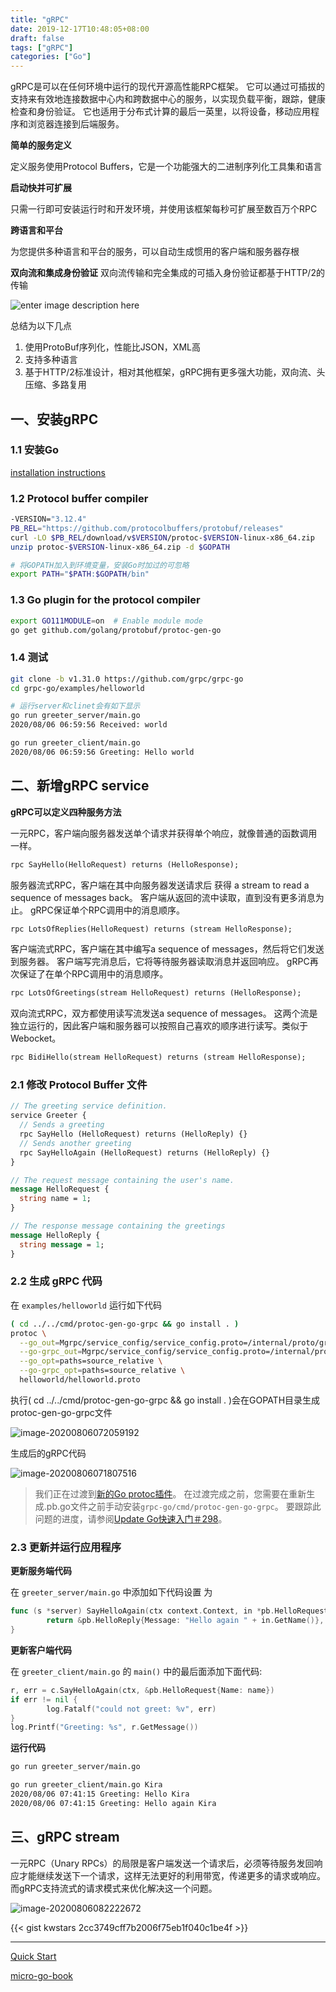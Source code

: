 ```yaml
---
title: "gRPC"
date: 2019-12-17T10:48:05+08:00
draft: false
tags: ["gRPC"]
categories: ["Go"]
---
```


gRPC是可以在任何环境中运行的现代开源高性能RPC框架。 它可以通过可插拔的支持来有效地连接数据中心内和跨数据中心的服务，以实现负载平衡，跟踪，健康检查和身份验证。 它也适用于分布式计算的最后一英里，以将设备，移动应用程序和浏览器连接到后端服务。

**简单的服务定义**

定义服务使用Protocol Buffers，它是一个功能强大的二进制序列化工具集和语言

**启动快并可扩展**

只需一行即可安装运行时和开发环境，并使用该框架每秒可扩展至数百万个RPC

**跨语言和平台**

为您提供多种语言和平台的服务，可以自动生成惯用的客户端和服务器存根


**双向<!--Bi-directional-->流和集成身份验证**
双向流传输和完全集成的可插入身份验证都基于HTTP/2的传输

![enter image description here](https://grpc.io/img/landing-2.svg)

总结为以下几点
1. 使用ProtoBuf序列化，性能比JSON，XML高
2. 支持多种语言
3. 基于HTTP/2标准设计，相对其他框架，gRPC拥有更多强大功能，双向流、头压缩、多路复用

##  一、安装gRPC
### 1.1 安装Go
 [installation instructions](https://golang.org/doc/install)

### 1.2 Protocol buffer compiler
```bash
-VERSION="3.12.4"
PB_REL="https://github.com/protocolbuffers/protobuf/releases"
curl -LO $PB_REL/download/v$VERSION/protoc-$VERSION-linux-x86_64.zip
unzip protoc-$VERSION-linux-x86_64.zip -d $GOPATH

# 将GOPATH加入到环境变量，安装Go时加过的可忽略
export PATH="$PATH:$GOPATH/bin"
```

### 1.3 Go plugin for the protocol compiler
```bash
export GO111MODULE=on  # Enable module mode
go get github.com/golang/protobuf/protoc-gen-go
```

### 1.4 测试
```bash
git clone -b v1.31.0 https://github.com/grpc/grpc-go
cd grpc-go/examples/helloworld

# 运行server和clinet会有如下显示
go run greeter_server/main.go
2020/08/06 06:59:56 Received: world

go run greeter_client/main.go 
2020/08/06 06:59:56 Greeting: Hello world
```

## 二、新增gRPC service
**gRPC可以定义四种服务方法**

一元RPC，客户端向服务器发送单个请求并获得单个响应，就像普通的函数调用一样。
```protobuf
rpc SayHello(HelloRequest) returns (HelloResponse);
```

服务器流式RPC，客户端在其中向服务器发送请求后 获得 a stream to read a sequence of messages back。 客户端从返回的流中读取，直到没有更多消息为止。 gRPC保证单个RPC调用中的消息顺序。
```protobuf
rpc LotsOfReplies(HelloRequest) returns (stream HelloResponse);
```

客户端流式RPC，客户端在其中编写a sequence of messages，然后将它们发送到服务器。 客户端写完消息后，它将等待服务器读取消息并返回响应。 gRPC再次保证了在单个RPC调用中的消息顺序。
```protobuf
rpc LotsOfGreetings(stream HelloRequest) returns (HelloResponse);
```

双向流式RPC，双方都使用读写流发送a sequence of messages。 这两个流是独立运行的，因此客户端和服务器可以按照自己喜欢的顺序进行读写。类似于Webocket。
```protobuf
rpc BidiHello(stream HelloRequest) returns (stream HelloResponse);
```

### 2.1 修改 Protocol Buffer 文件
```protobuf
// The greeting service definition.
service Greeter {
  // Sends a greeting
  rpc SayHello (HelloRequest) returns (HelloReply) {}
  // Sends another greeting
  rpc SayHelloAgain (HelloRequest) returns (HelloReply) {}
}

// The request message containing the user's name.
message HelloRequest {
  string name = 1;
}

// The response message containing the greetings
message HelloReply {
  string message = 1;
}
```

### 2.2 生成 gRPC 代码
在 `examples/helloworld` 运行如下代码
```bash
( cd ../../cmd/protoc-gen-go-grpc && go install . )
protoc \
  --go_out=Mgrpc/service_config/service_config.proto=/internal/proto/grpc_service_config:. \
  --go-grpc_out=Mgrpc/service_config/service_config.proto=/internal/proto/grpc_service_config:. \
  --go_opt=paths=source_relative \
  --go-grpc_opt=paths=source_relative \
  helloworld/helloworld.proto
```

执行( cd ../../cmd/protoc-gen-go-grpc && go install . )会在GOPATH目录生成protoc-gen-go-grpc文件

![image-20200806072059192](https://i.imgur.com/iw8qvyd.png)

生成后的gRPC代码

![image-20200806071807516](https://i.imgur.com/9sCELhm.png)

> 我们正在过渡到[新的Go protoc插件](https://github.com/grpc/grpc-go/pull/3453)。 在过渡完成之前，您需要在重新生成.pb.go文件之前手动安装`grpc-go/cmd/protoc-gen-go-grpc`。 要跟踪此问题的进度，请参阅[Update Go快速入门＃298](https://github.com/grpc/grpc.io/issues/298)。

### 2.3 更新并运行应用程序
**更新服务端代码**

在 `greeter_server/main.go`  中添加如下代码设置 为
```go
func (s *server) SayHelloAgain(ctx context.Context, in *pb.HelloRequest) (*pb.HelloReply, error) {
        return &pb.HelloReply{Message: "Hello again " + in.GetName()}, nil
}
```

**更新客户端代码**

在 `greeter_client/main.go` 的 `main()` 中的最后面添加下面代码:
```go
r, err = c.SayHelloAgain(ctx, &pb.HelloRequest{Name: name})
if err != nil {
        log.Fatalf("could not greet: %v", err)
}
log.Printf("Greeting: %s", r.GetMessage())
```

**运行代码**

```bash
go run greeter_server/main.go

go run greeter_client/main.go Kira
2020/08/06 07:41:15 Greeting: Hello Kira
2020/08/06 07:41:15 Greeting: Hello again Kira
```

## 三、gRPC stream
一元RPC（Unary RPCs）的局限是客户端发送一个请求后，必须等待服务发回响应才能继续发送下一个请求，这样无法更好的利用带宽，传递更多的请求或响应。而gRPC支持流式的请求模式来优化解决这一个问题。

 ![image-20200806082222672](https://i.imgur.com/2FvGLTo.png)

{{< gist kwstars 2cc3749cff7b2006f75eb1f040c1be4f >}}


---
[Quick Start](https://grpc.io/docs/languages/go/quickstart/)

[micro-go-book](https://github.com/longjoy/micro-go-book/tree/master/ch7-rpc)

